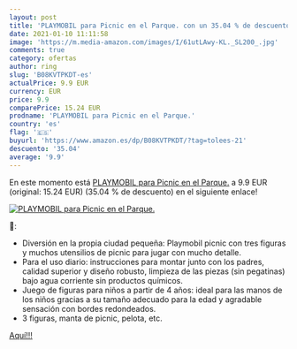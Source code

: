```yaml
---
layout: post
title: 'PLAYMOBIL para Picnic en el Parque. con un 35.04 % de descuento'
date: 2021-01-10 11:11:58
image: 'https://m.media-amazon.com/images/I/61utLAwy-KL._SL200_.jpg'
comments: true
category: ofertas
author: ring
slug: 'B08KVTPKDT-es'
actualPrice: 9.9 EUR
currency: EUR
price: 9.9
comparePrice: 15.24 EUR
prodname: 'PLAYMOBIL para Picnic en el Parque.'
country: 'es'
flag: '🇪🇸'
buyurl: 'https://www.amazon.es/dp/B08KVTPKDT/?tag=tolees-21'
descuento: '35.04'
average: '9.9'
---
```


En este momento está [PLAYMOBIL para Picnic en el Parque.](https://www.amazon.es/dp/B08KVTPKDT/?tag=tolees-21) a 9.9 EUR (original: 15.24 EUR) (35.04 %  de descuento) en el siguiente enlace!

[![PLAYMOBIL para Picnic en el Parque.](https://m.media-amazon.com/images/I/61utLAwy-KL._SL200_.jpg)](https://www.amazon.es/dp/B08KVTPKDT/?tag=tolees-21)

🔎:

- Diversión en la propia ciudad pequeña: Playmobil picnic con tres figuras y muchos utensilios de picnic para jugar con mucho detalle.
- Para el uso diario: instrucciones para montar junto con los padres, calidad superior y diseño robusto, limpieza de las piezas (sin pegatinas) bajo agua corriente sin productos químicos.
- Juego de figuras para niños a partir de 4 años: ideal para las manos de los niños gracias a su tamaño adecuado para la edad y agradable sensación con bordes redondeados.
- 3 figuras, manta de picnic, pelota, etc.

[Aquí!!!](https://www.amazon.es/dp/B08KVTPKDT/?tag=tolees-21)
